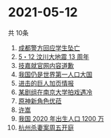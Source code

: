 # 2021-05-12
  共 10条

  <!-- BEGIN -->
  <!-- 最后更新时间:Wed May 12 2021 09:12:03 GMT+0000 (Coordinated Universal Time) -->
  1. [成都警方回应学生坠亡](https://www.zhihu.com/search?q=成都49中)
1. [5・12 汶川大地震 13 周年](https://www.zhihu.com/search?q=汶川地震)
1. [技嘉就官网内容道歉](https://www.zhihu.com/search?q=技嘉)
1. [我国仍是世界第一人口大国](https://www.zhihu.com/search?q=七普数据)
1. [进击的巨人加页情报](https://www.zhihu.com/search?q=进击的巨人)
1. [某剧组在南京大学拍戏遇冷](https://www.zhihu.com/search?q=南京大学)
1. [原神新角色优菈](https://www.zhihu.com/search?q=原神)
1. [许嵩](https://www.zhihu.com/search?q=许嵩)
1. [我国 2020 年出生人口 1200 万](https://www.zhihu.com/search?q=生育率)
1. [杭州杀妻案周五开庭](https://www.zhihu.com/search?q=杭州杀妻案)
  <!-- END -->
  
